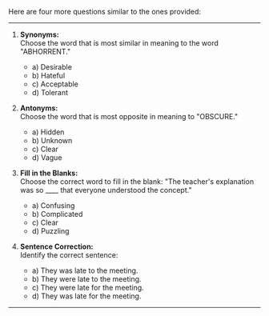 Here are four more questions similar to the ones provided:

---

1. **Synonyms:**  
   Choose the word that is most similar in meaning to the word "ABHORRENT."  
   - a) Desirable  
   - b) Hateful  
   - c) Acceptable  
   - d) Tolerant  

2. **Antonyms:**  
   Choose the word that is most opposite in meaning to "OBSCURE."  
   - a) Hidden  
   - b) Unknown  
   - c) Clear  
   - d) Vague  

3. **Fill in the Blanks:**  
   Choose the correct word to fill in the blank: "The teacher's explanation was so ____ that everyone understood the concept."  
   - a) Confusing  
   - b) Complicated  
   - c) Clear  
   - d) Puzzling  

4. **Sentence Correction:**  
   Identify the correct sentence:  
   - a) They was late to the meeting.  
   - b) They were late to the meeting.  
   - c) They were late for the meeting.  
   - d) They was late for the meeting.

---
<!-- 
**Answers:**

1. **Synonyms:**  
   **Answer:** b) Hateful

2. **Antonyms:**  
   **Answer:** c) Clear

3. **Fill in the Blanks:**  
   **Answer:** c) Clear

4. **Sentence Correction:**  
   **Answer:** b) They were late to the meeting. -->